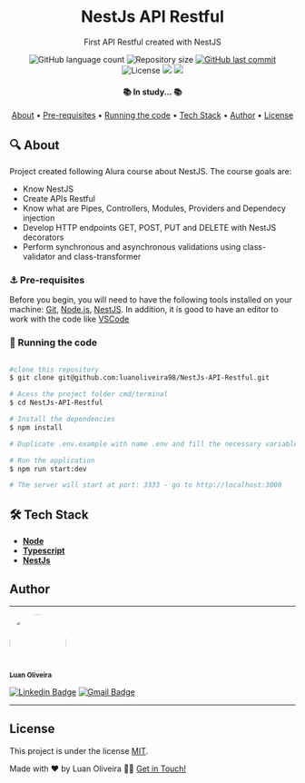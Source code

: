 <h1 align="center"> NestJs API Restful </h1>
<p align="center"> First API Restful created with NestJS </p>

<p align="center">
  <img alt="GitHub language count" src="https://img.shields.io/github/languages/count/luanoliveira98/NestJs-API-Restful?color=%2304D361"/>
  <img alt="Repository size" src="https://img.shields.io/github/repo-size/luanoliveira98/NestJs-API-Restful">
  <a href="https://github.com/luanoliveira98/NestJs-API-Restful/commits/master">
    <img alt="GitHub last commit" src="https://img.shields.io/github/last-commit/luanoliveira98/NestJs-API-Restful">
  </a>
  <img alt="License" src="https://img.shields.io/badge/license-MIT-brightgreen">
  <img src="https://img.shields.io/static/v1?label=Made%20with&message=Typescript&color=007acc"/>
  <a href="https://cursos.alura.com.br">
    <img src="https://img.shields.io/static/v1?label=Course%20of&message=Alura&color=7159c1"/>
  </a>
</p>

<h4 align="center">
  📚 In study... 📚
</h4>

<p align="center">
 <a href="#🔍-about">About</a> •
 <a href="#⚓-pre-requisites">Pre-requisites</a> •
 <a href="#💾-running-the-code">Running the code</a> •
 <a href="#🛠️-tech-stack">Tech Stack</a> • 
 <a href="#author">Author</a> • 
 <a href="#license">License</a>
</p>

## 🔍 About

Project created following Alura course about NestJS. The course goals are:

- Know NestJS
- Create APIs Restful
- Know what are Pipes, Controllers, Modules, Providers and Dependecy injection
- Develop HTTP endpoints GET, POST, PUT and DELETE with NestJS decorators
- Perform synchronous and asynchronous validations using class-validator and class-transformer 

### ⚓ Pre-requisites

Before you begin, you will need to have the following tools installed on your machine:
[Git](https://git-scm.com), [Node.js](https://nodejs.org/en/), [NestJS](https://nestjs.com/).
In addition, it is good to have an editor to work with the code like [VSCode](https://code.visualstudio.com/)

### 💾 Running the code

````bash

#clone this repository
$ git clone git@github.com:luanoliveira98/NestJs-API-Restful.git

# Acess the project folder cmd/terminal
$ cd NestJs-API-Restful

# Install the dependencies
$ npm install

# Duplicate .env.example with name .env and fill the necessary variables

# Run the application
$ npm run start:dev

# The server will start at port: 3333 - go to http://localhost:3000

````

## 🛠️ Tech Stack

- **[Node](https://nodejs.org/en/)**
- **[Typescript](https://www.typescriptlang.org/)**
- **[NestJs](https://nestjs.com/)**

## Author
---

<a href="https://github.com/luanoliveira">
 <img style="border-radius: 50%;" src="https://github.com/luanoliveira98.png" width="100px;" alt=""/>
 <br />
 <sub><b>Luan Oliveira</b></sub>
</a>

[![Linkedin Badge](https://img.shields.io/badge/-LinkedIn-blue?style=flat-square&logo=Linkedin&logoColor=white&link=https://www.linkedin.com/in/luan-oliveira-saldanha/)](https://www.linkedin.com/in/luan-oliveira-saldanha/) 
[![Gmail Badge](https://img.shields.io/badge/-Gmail-c14438?style=flat-square&logo=Gmail&logoColor=white&link=mailto:luanoliveiraltda@gmail.com)](mailto:luanoliveiraltda@gmail.com)

---

## License

This project is under the license [MIT](./LICENSE).

Made with ❤️ by Luan Oliveira 👋🏽 [Get in Touch!](Https://www.linkedin.com/in/luan-oliveira-saldanha/)

